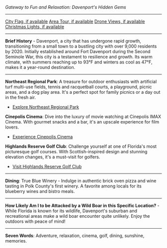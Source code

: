 *Gateway to Fun and Relaxation: Davenport's Hidden Gems*

---

[City Flag, if available](https://www.google.com/search?tbm=isch&q=Davenport+FL+Flag+Picture)
[Area Tour, if available](https://www.youtube.com/results?search_query=Davenport+FL+4k+tour)
[Drone Views, if available](https://www.youtube.com/results?search_query=Davenport+FL+4k+drone)
[Christmas Lights, if available](https://www.youtube.com/results?search_query=Davenport+FL+christmas+lights)

---

**Brief History** - Davenport, a city that has undergone rapid growth, transitioning from a small town to a bustling city with over 9,000 residents by 2020. Initially established around Fort Davenport during the Second Seminole War, this city is a testament to resilience and growth. Its warm climate, with summers reaching up to 93°F and winters as cool as 47°F, makes it a year-round destination.

---

**Northeast Regional Park**: A treasure for outdoor enthusiasts with artificial turf multi-use fields, tennis and racquetball courts, a playground, picnic areas, and a dog play area. It's a perfect spot for family picnics or a day out in the fresh air.
- [Explore Northeast Regional Park](https://www.youtube.com/results?search_query=Davenport+FL+Northeast+Regional+Park)

**Cinepolis Cinema**: Dive into the luxury of movie watching at Cinepolis IMAX Cinema. With gourmet snacks and a bar, it's an upscale experience for film lovers.
- [Experience Cinepolis Cinema](https://www.youtube.com/results?search_query=Davenport+FL+Cinepolis+Cinema)

**Highlands Reserve Golf Club**: Challenge yourself at one of Florida's most picturesque golf courses. With Scottish-inspired design and stunning elevation changes, it's a must-visit for golfers.
- [Visit Highlands Reserve Golf Club](https://www.youtube.com/results?search_query=Davenport+FL+Highlands+Reserve+Golf+Club)

---

**Dining**: True Blue Winery - Indulge in authentic brick oven pizza and wine tasting in Polk County's first winery. A favorite among locals for its blueberry wines and bistro meals.

---

**How Likely Am I to be Attacked by a Wild Boar in this Specific Location?** - While Florida is known for its wildlife, Davenport's suburban and recreational areas make a wild boar encounter quite unlikely. Enjoy the outdoors with peace of mind!

---

**Seven Words**: Adventure, relaxation, cinema, golf, dining, sunshine, memories.